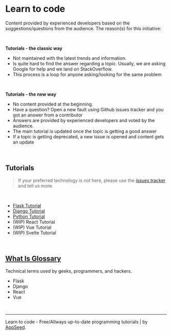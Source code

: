 # Learn to code

Content provided by experienced developers based on the suggestions/questions from the audience. The reason(s) for this initiative:

<br />

**Tutorials - the classic way**

- Not maintained with the latest trends and information.
- Is quite hard to find the answer regarding a topic. Usually, we are asking Google for help and we land on StackOverflow. 
- This process is a loop for anyone asking/looking for the same problem

<br />

**Tutorials - the new way**

- No content provided at the beginning. 
- Have a question? Open a new fault using Github issues tracker and you got an answer from a contributor  
- Answers are provided by experienced developers and voted by the audience. 
- The main tutorial is updated once the topic is getting a good answer
- If a topic is getting deprecated, a new issue is opened and content gets an update

<br />

## Tutorials 

> If your preferred technology is not here, please use the [issues tracker](https://github.com/app-generator/learn-to-code/issues/new) and tell us more.  

<br />

- [Flask Tutorial](https://github.com/app-generator/tutorial-flask)
- [Django Tutorial](https://github.com/app-generator/tutorial-django)
- [Python Tutorial](https://github.com/app-generator/tutorial-python)
- (WIP) React Tutorial
- (WIP) Vue Tutorial
- (WIP) Svelte Tutorial

<br />

## [What Is Glossary](https://github.com/app-generator/what-is)

Technical terms used by geeks, programmers, and hackers.

- Flask
- Django
- React
- Vue

<br />

---
Learn to code - Free/Allways up-to-date programming tutorials | by [AppSeed](https://appseed.us?ref=gh).
